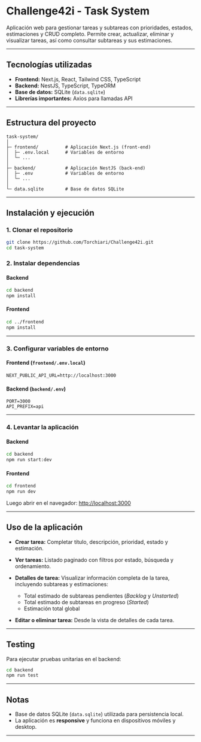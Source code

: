 # Challenge42i - Task System

Aplicación web para gestionar tareas y subtareas con prioridades, estados, estimaciones y CRUD completo.
Permite crear, actualizar, eliminar y visualizar tareas, así como consultar subtareas y sus estimaciones.

---

## Tecnologías utilizadas

* **Frontend:** Next.js, React, Tailwind CSS, TypeScript
* **Backend:** NestJS, TypeScript, TypeORM
* **Base de datos:** SQLite (`data.sqlite`)
* **Librerías importantes:** Axios para llamadas API

---

## Estructura del proyecto

```
task-system/
│
├─ frontend/          # Aplicación Next.js (front-end)
│  ├─ .env.local      # Variables de entorno
│  └─ ...
│
├─ backend/           # Aplicación NestJS (back-end)
│  ├─ .env            # Variables de entorno
│  └─ ...
│
└─ data.sqlite        # Base de datos SQLite
```

---

## Instalación y ejecución

### 1. Clonar el repositorio

```bash
git clone https://github.com/Torchiari/Challenge42i.git
cd task-system
```

### 2. Instalar dependencias

#### Backend

```bash
cd backend
npm install
```

#### Frontend

```bash
cd ../frontend
npm install
```

---

### 3. Configurar variables de entorno

#### Frontend (`frontend/.env.local`)

```env
NEXT_PUBLIC_API_URL=http://localhost:3000
```

#### Backend (`backend/.env`)

```env
PORT=3000
API_PREFIX=api
```

---

### 4. Levantar la aplicación

#### Backend

```bash
cd backend
npm run start:dev
```

#### Frontend

```bash
cd frontend
npm run dev
```

Luego abrir en el navegador: [http://localhost:3000](http://localhost:3000)

---

## Uso de la aplicación

* **Crear tarea:** Completar título, descripción, prioridad, estado y estimación.
* **Ver tareas:** Listado paginado con filtros por estado, búsqueda y ordenamiento.
* **Detalles de tarea:** Visualizar información completa de la tarea, incluyendo subtareas y estimaciones:

  * Total estimado de subtareas pendientes (*Backlog* y *Unstarted*)
  * Total estimado de subtareas en progreso (*Started*)
  * Estimación total global
* **Editar o eliminar tarea:** Desde la vista de detalles de cada tarea.

---

## Testing

Para ejecutar pruebas unitarias en el backend:

```bash
cd backend
npm run test
```

---

## Notas

* Base de datos SQLite (`data.sqlite`) utilizada para persistencia local.
* La aplicación es **responsive** y funciona en dispositivos móviles y desktop.

---
